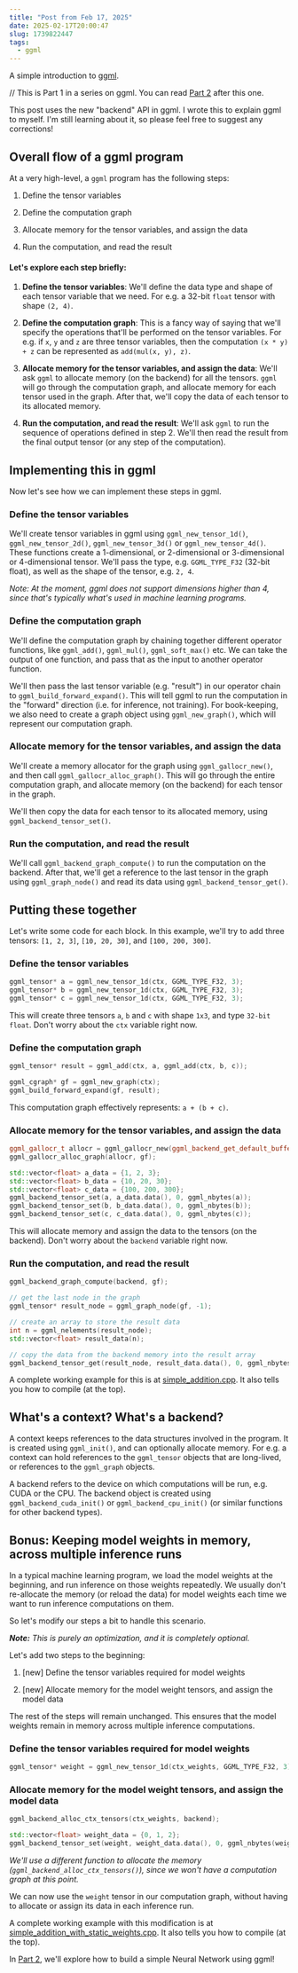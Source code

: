 ```yaml
---
title: "Post from Feb 17, 2025"
date: 2025-02-17T20:00:47
slug: 1739822447
tags:
  - ggml
---
```

A simple introduction to [ggml](https://github.com/ggml-org/ggml/).

// This is Part 1 in a series on ggml. You can read [Part 2](https://cmdr2.github.io/notes/2025/02/1739897089/) after this one.

This post uses the new "backend" API in ggml. I wrote this to explain ggml to myself. I'm still learning about it, so please feel free to suggest any corrections!

## Overall flow of a ggml program

At a very high-level, a `ggml` program has the following steps:

1. Define the tensor variables

2. Define the computation graph

3. Allocate memory for the tensor variables, and assign the data

4. Run the computation, and read the result

#### Let's explore each step briefly:

1. **Define the tensor variables**: We'll define the data type and shape of each tensor variable that we need. For e.g. a 32-bit `float` tensor with shape `(2, 4)`.

2. **Define the computation graph**: This is a fancy way of saying that we'll specify the operations that'll be performed on the tensor variables. For e.g. if `x`, `y` and `z` are three tensor variables, then the computation `(x * y) + z` can be represented as `add(mul(x, y), z)`.

3. **Allocate memory for the tensor variables, and assign the data**: We'll ask `ggml` to allocate memory (on the backend) for all the tensors. `ggml` will go through the computation graph, and allocate memory for each tensor used in the graph. After that, we'll copy the data of each tensor to its allocated memory. 

4. **Run the computation, and read the result**: We'll ask `ggml` to run the sequence of operations defined in step 2. We'll then read the result from the final output tensor (or any step of the computation).

## Implementing this in ggml

Now let's see how we can implement these steps in ggml.

### Define the tensor variables

We'll create tensor variables in ggml using `ggml_new_tensor_1d()`, `ggml_new_tensor_2d()`, `ggml_new_tensor_3d()` or `ggml_new_tensor_4d()`. These functions create a 1-dimensional, or 2-dimensional or 3-dimensional or 4-dimensional tensor. We'll pass the type, e.g. `GGML_TYPE_F32` (32-bit float), as well as the shape of the tensor, e.g. `2, 4`.

*Note: At the moment, ggml does not support dimensions higher than 4, since that's typically what's used in machine learning programs.*

### Define the computation graph

We'll define the computation graph by chaining together different operator functions, like `ggml_add()`, `ggml_mul()`, `ggml_soft_max()` etc. We can take the output of one function, and pass that as the input to another operator function.

We'll then pass the last tensor variable (e.g. "result") in our operator chain to `ggml_build_forward_expand()`. This will tell ggml to run the computation in the "forward" direction (i.e. for inference, not training). For book-keeping, we also need to create a graph object using `ggml_new_graph()`, which will represent our computation graph.

### Allocate memory for the tensor variables, and assign the data

We'll create a memory allocator for the graph using `ggml_gallocr_new()`, and then call `ggml_gallocr_alloc_graph()`. This will go through the entire computation graph, and allocate memory (on the backend) for each tensor in the graph.

We'll then copy the data for each tensor to its allocated memory, using `ggml_backend_tensor_set()`.

### Run the computation, and read the result

We'll call `ggml_backend_graph_compute()` to run the computation on the backend. After that, we'll get a reference to the last tensor in the graph using `ggml_graph_node()` and read its data using `ggml_backend_tensor_get()`.


## Putting these together

Let's write some code for each block. In this example, we'll try to add three tensors: `[1, 2, 3]`, `[10, 20, 30]`, and `[100, 200, 300]`.

### Define the tensor variables

```cpp
ggml_tensor* a = ggml_new_tensor_1d(ctx, GGML_TYPE_F32, 3);
ggml_tensor* b = ggml_new_tensor_1d(ctx, GGML_TYPE_F32, 3);
ggml_tensor* c = ggml_new_tensor_1d(ctx, GGML_TYPE_F32, 3);
```

This will create three tensors `a`, `b` and `c` with shape `1x3`, and type `32-bit float`. Don't worry about the `ctx` variable right now.

### Define the computation graph

```cpp
ggml_tensor* result = ggml_add(ctx, a, ggml_add(ctx, b, c));

ggml_cgraph* gf = ggml_new_graph(ctx);
ggml_build_forward_expand(gf, result);
```

This computation graph effectively represents: `a + (b + c)`.

### Allocate memory for the tensor variables, and assign the data

```cpp
ggml_gallocr_t allocr = ggml_gallocr_new(ggml_backend_get_default_buffer_type(backend));
ggml_gallocr_alloc_graph(allocr, gf);

std::vector<float> a_data = {1, 2, 3};
std::vector<float> b_data = {10, 20, 30};
std::vector<float> c_data = {100, 200, 300};
ggml_backend_tensor_set(a, a_data.data(), 0, ggml_nbytes(a));
ggml_backend_tensor_set(b, b_data.data(), 0, ggml_nbytes(b));
ggml_backend_tensor_set(c, c_data.data(), 0, ggml_nbytes(c));
```

This will allocate memory and assign the data to the tensors (on the backend). Don't worry about the `backend` variable right now.

### Run the computation, and read the result

```cpp
ggml_backend_graph_compute(backend, gf);

// get the last node in the graph
ggml_tensor* result_node = ggml_graph_node(gf, -1);

// create an array to store the result data
int n = ggml_nelements(result_node);
std::vector<float> result_data(n);

// copy the data from the backend memory into the result array
ggml_backend_tensor_get(result_node, result_data.data(), 0, ggml_nbytes(result_node));
```

A complete working example for this is at [simple_addition.cpp](https://github.com/cmdr2/study/blob/main/ml/ggml-test/simple_addition.cpp). It also tells you how to compile (at the top).

## What's a context? What's a backend?

A context keeps references to the data structures involved in the program. It is created using `ggml_init()`, and can optionally allocate memory. For e.g. a context can hold references to the `ggml_tensor` objects that are long-lived, or references to the `ggml_graph` objects.

A backend refers to the device on which computations will be run, e.g. CUDA or the CPU. The backend object is created using `ggml_backend_cuda_init()` or `ggml_backend_cpu_init()` (or similar functions for other backend types).

## Bonus: Keeping model weights in memory, across multiple inference runs

In a typical machine learning program, we load the model weights at the beginning, and run inference on those weights repeatedly. We usually don't re-allocate the memory (or reload the data) for model weights each time we want to run inference computations on them.

So let's modify our steps a bit to handle this scenario.

***Note:** This is purely an optimization, and it is completely optional.*

Let's add two steps to the beginning:

1. [new] Define the tensor variables required for model weights

2. [new] Allocate memory for the model weight tensors, and assign the model data

The rest of the steps will remain unchanged. This ensures that the model weights remain in memory across multiple inference computations.

### Define the tensor variables required for model weights

```cpp
ggml_tensor* weight = ggml_new_tensor_1d(ctx_weights, GGML_TYPE_F32, 3);
```

### Allocate memory for the model weight tensors, and assign the model data

```cpp
ggml_backend_alloc_ctx_tensors(ctx_weights, backend);

std::vector<float> weight_data = {0, 1, 2};
ggml_backend_tensor_set(weight, weight_data.data(), 0, ggml_nbytes(weight));
```

*We'll use a different function to allocate the memory (`ggml_backend_alloc_ctx_tensors()`), since we won't have a computation graph at this point.*

We can now use the `weight` tensor in our computation graph, without having to allocate or assign its data in each inference run.

A complete working example with this modification is at [simple_addition_with_static_weights.cpp](https://github.com/cmdr2/study/blob/main/ml/ggml-test/simple_addition_with_static_weights.cpp). It also tells you how to compile (at the top).

In [Part 2](https://cmdr2.github.io/notes/2025/02/1739897089/), we'll explore how to build a simple Neural Network using ggml!
